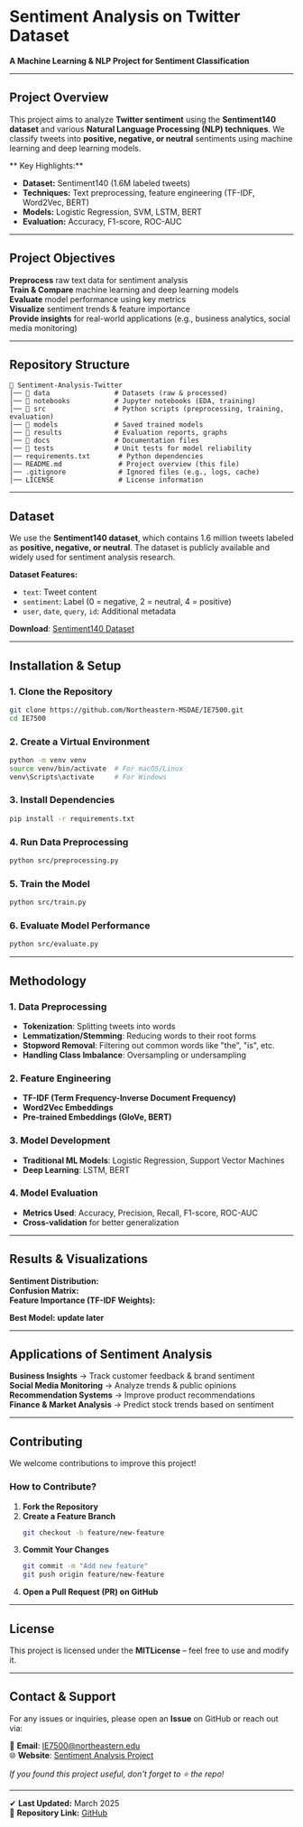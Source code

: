 # **Sentiment Analysis on Twitter Dataset**  
 **A Machine Learning & NLP Project for Sentiment Classification**  

---

##  **Project Overview**  
This project aims to analyze **Twitter sentiment** using the **Sentiment140 dataset** and various **Natural Language Processing (NLP) techniques**. We classify tweets into **positive, negative, or neutral** sentiments using machine learning and deep learning models.  

** Key Highlights:**  
- **Dataset:** Sentiment140 (1.6M labeled tweets)  
- **Techniques:** Text preprocessing, feature engineering (TF-IDF, Word2Vec, BERT)  
- **Models:** Logistic Regression, SVM, LSTM, BERT  
- **Evaluation:** Accuracy, F1-score, ROC-AUC  

---

##  **Project Objectives**  
 **Preprocess** raw text data for sentiment analysis  
 **Train & Compare** machine learning and deep learning models  
 **Evaluate** model performance using key metrics  
 **Visualize** sentiment trends & feature importance  
 **Provide insights** for real-world applications (e.g., business analytics, social media monitoring)  

---

##  **Repository Structure**  

```
📂 Sentiment-Analysis-Twitter
│── 📁 data                # Datasets (raw & processed)
│── 📁 notebooks           # Jupyter notebooks (EDA, training)
│── 📁 src                 # Python scripts (preprocessing, training, evaluation)
│── 📁 models              # Saved trained models
│── 📁 results             # Evaluation reports, graphs
│── 📁 docs                # Documentation files
│── 📁 tests               # Unit tests for model reliability
│── requirements.txt       # Python dependencies
│── README.md              # Project overview (this file)
│── .gitignore             # Ignored files (e.g., logs, cache)
│── LICENSE                # License information
```

---

##  **Dataset**  
We use the **Sentiment140 dataset**, which contains 1.6 million tweets labeled as **positive, negative, or neutral**. The dataset is publicly available and widely used for sentiment analysis research.

 **Dataset Features:**  
- `text`: Tweet content  
- `sentiment`: Label (0 = negative, 2 = neutral, 4 = positive)  
- `user`, `date`, `query`, `id`: Additional metadata  

 **Download**: [Sentiment140 Dataset](https://www.kaggle.com/datasets/kazanova/sentiment140)  

---

##  **Installation & Setup**  

###  **1. Clone the Repository**  
```bash
git clone https://github.com/Northeastern-MSDAE/IE7500.git
cd IE7500
```

###  **2. Create a Virtual Environment**  
```bash
python -m venv venv
source venv/bin/activate  # For macOS/Linux
venv\Scripts\activate     # For Windows
```

###  **3. Install Dependencies**  
```bash
pip install -r requirements.txt
```

###  **4. Run Data Preprocessing**  
```bash
python src/preprocessing.py
```

###  **5. Train the Model**  
```bash
python src/train.py
```

###  **6. Evaluate Model Performance**  
```bash
python src/evaluate.py
```

---

##  **Methodology**  

### **1. Data Preprocessing**  
- **Tokenization**: Splitting tweets into words  
- **Lemmatization/Stemming**: Reducing words to their root forms  
- **Stopword Removal**: Filtering out common words like "the", "is", etc.  
- **Handling Class Imbalance**: Oversampling or undersampling  

### **2. Feature Engineering**  
- **TF-IDF (Term Frequency-Inverse Document Frequency)**  
- **Word2Vec Embeddings**  
- **Pre-trained Embeddings (GloVe, BERT)**  

### **3. Model Development**  
- **Traditional ML Models**: Logistic Regression, Support Vector Machines  
- **Deep Learning**: LSTM, BERT  

### **4. Model Evaluation**  
- **Metrics Used**: Accuracy, Precision, Recall, F1-score, ROC-AUC  
- **Cross-validation** for better generalization  

---

##  **Results & Visualizations**  

 **Sentiment Distribution:**  
 **Confusion Matrix:**  
 **Feature Importance (TF-IDF Weights):**  


 **Best Model:** **update later**  

---

##  **Applications of Sentiment Analysis**  
 **Business Insights** → Track customer feedback & brand sentiment  
 **Social Media Monitoring** → Analyze trends & public opinions  
 **Recommendation Systems** → Improve product recommendations  
 **Finance & Market Analysis** → Predict stock trends based on sentiment  

---

##  **Contributing**  
We welcome contributions to improve this project!  

### **How to Contribute?**  
1. **Fork the Repository**  
2. **Create a Feature Branch**  
   ```bash
   git checkout -b feature/new-feature
   ```
3. **Commit Your Changes**  
   ```bash
   git commit -m "Add new feature"
   git push origin feature/new-feature
   ```
4. **Open a Pull Request (PR) on GitHub**  

---

##  **License**  
This project is licensed under the **MITLicense** – feel free to use and modify it.  

---

##  **Contact & Support**  
For any issues or inquiries, please open an **Issue** on GitHub or reach out via:  

📧 **Email**: IE7500@northeastern.edu  
🌐 **Website**: [Sentiment Analysis Project](https://github.com/Northeastern-MSDAE/IE7500)  

 *If you found this project useful, don't forget to ⭐ the repo!*  

---
✔ **Last Updated:** March 2025  
🔗 **Repository Link:** [GitHub](https://github.com/Northeastern-MSDAE/IE7500)